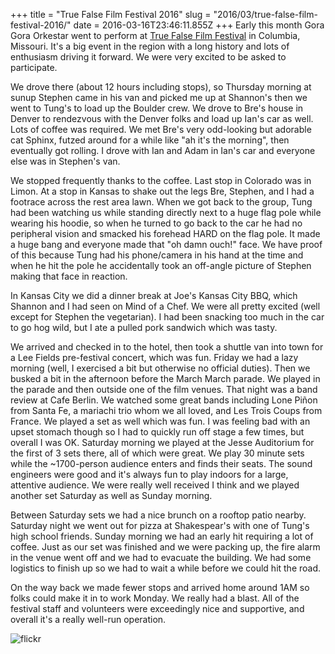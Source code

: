 +++
title = "True False Film Festival 2016"
slug = "2016/03/true-false-film-festival-2016/"
date = 2016-03-16T23:46:11.855Z
+++
Early this month Gora Gora Orkestar went to perform at [True False Film Festival](http://truefalse.org/) in Columbia, Missouri. It's a big event in the region with a long history and lots of enthusiasm driving it forward. We were very excited to be asked to participate.

We drove there (about 12 hours including stops), so Thursday morning at sunup Stephen came in his van and picked me up at Shannon's then we went to Tung's to load up the Boulder crew. We drove to Bre's house in Denver to rendezvous with the Denver folks and load up Ian's car as well. Lots of coffee was required. We met Bre's very odd-looking but adorable cat Sphinx, futzed around for a while like "ah it's the morning", then eventually got rolling. I drove with Ian and Adam in Ian's car and everyone else was in Stephen's van.

We stopped frequently thanks to the coffee. Last stop in Colorado was in Limon. At a stop in Kansas to shake out the legs Bre, Stephen, and I had a footrace across the rest area lawn. When we got back to the group, Tung had been watching us while standing directly next to a huge flag pole while wearing his hoodie, so when he turned to go back to the car he had no peripheral vision and smacked his forehead HARD on the flag pole. It made a huge bang and everyone made that "oh damn ouch!" face. We have proof of this because Tung had his phone/camera in his hand at the time and when he hit the pole he accidentally took an off-angle picture of Stephen making that face in reaction.

In Kansas City we did a dinner break at Joe's Kansas City BBQ, which Shannon and I had seen on Mind of a Chef. We were all pretty excited (well except for Stephen the vegetarian). I had been snacking too much in the car to go hog wild, but I ate a pulled pork sandwich which was tasty.

We arrived and checked in to the hotel, then took a shuttle van into town for a Lee Fields pre-festival concert, which was fun. Friday we had a lazy morning (well, I exercised a bit but otherwise no official duties). Then we busked a bit in the afternoon before the March March parade. We played in the parade and then outside one of the film venues. That night was a band review at Cafe Berlin. We watched some great bands including Lone Piñon from Santa Fe, a mariachi trio whom we all loved, and Les Trois Coups from France. We played a set as well which was fun. I was feeling bad with an upset stomach though so I had to quickly run off stage a few times, but overall I was OK. Saturday morning we played at the Jesse Auditorium for the first of 3 sets there, all of which were great. We play 30 minute sets while the ~1700-person audience enters and finds their seats. The sound engineers were good and it's always fun to play indoors for a large, attentive audience. We were really well received I think and we played another set Saturday as well as Sunday morning.

Between Saturday sets we had a nice brunch on a rooftop patio nearby. Saturday night we went out for pizza at Shakespear's with one of Tung's high school friends. Sunday morning we had an early hit requiring a lot of coffee. Just as our set was finished and we were packing up, the fire alarm in the venue went off and we had to evacuate the building. We had some logistics to finish up so we had to wait a while before we could hit the road.

On the way back we made fewer stops and arrived home around 1AM so folks could make it in to work Monday. We really had a blast. All of the festival staff and volunteers were exceedingly nice and supportive, and overall it's a really well-run operation.

![flickr](https://www.flickr.com/photos/focusaurus/sets/72157665396184192)
